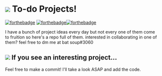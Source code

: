 # <img src='https://api.iconify.design/octicon/light-bulb-16.svg?color=%235865f2&width=100&height=100'/> To-do Projects!
[![forthebadge](https://forthebadge.com/images/badges/made-with-markdown.svg)](https://forthebadge.com) [![forthebadge](https://forthebadge.com/images/badges/made-with-python.svg)](https://forthebadge.com)[![forthebadge](https://forthebadge.com/images/badges/uses-git.svg)](https://forthebadge.com)

I have a bunch of project ideas every day but not every one of them come to fruition so here's a repo full of them. 
interested in collaborating in one of them? feel free to dm me at bat soup#3060

## <img src='https://api.iconify.design/octicon/git-pull-request-16.svg?color=%235865f2'/> If you see an interesting project...
Feel free to make a commit! I'll take a look ASAP and add the code.
